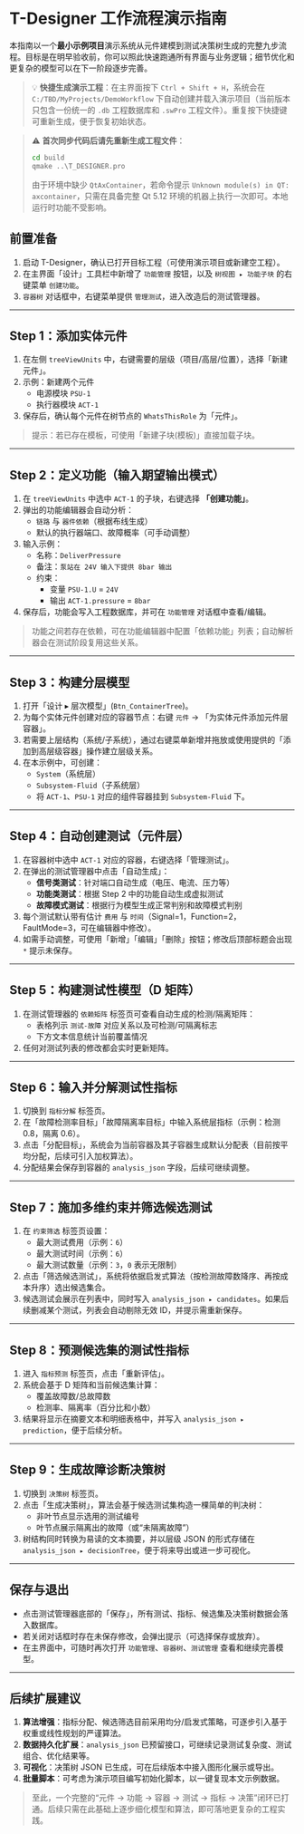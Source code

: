 # T-Designer 工作流程演示指南

本指南以一个**最小示例项目**演示系统从元件建模到测试决策树生成的完整九步流程。目标是在明早验收前，你可以照此快速跑通所有界面与业务逻辑；细节优化和更复杂的模型可以在下一阶段逐步完善。

> 💡 **快捷生成演示工程**：在主界面按下 `Ctrl + Shift + H`，系统会在 `C:/TBD/MyProjects/DemoWorkflow` 下自动创建并载入演示项目（当前版本只包含一份统一的 `.db` 工程数据库和 `.swPro` 工程文件）。重复按下快捷键可重新生成，便于恢复初始状态。

> ⚠️ **首次同步代码后请先重新生成工程文件**：
>
> ```bat
> cd build
> qmake ..\T_DESIGNER.pro
> ```
>
> 由于环境中缺少 `QtAxContainer`，若命令提示 `Unknown module(s) in QT: axcontainer`，只需在具备完整 Qt 5.12 环境的机器上执行一次即可。本地运行时功能不受影响。

## 前置准备

1. 启动 T-Designer，确认已打开目标工程（可使用演示项目或新建空工程）。
2. 在主界面「设计」工具栏中新增了 `功能管理` 按钮，以及 `树视图 ▸ 功能子块` 的右键菜单 `创建功能`。
3. `容器树` 对话框中，右键菜单提供 `管理测试`，进入改造后的测试管理器。

---

## Step 1：添加实体元件

1. 在左侧 `treeViewUnits` 中，右键需要的层级（项目/高层/位置），选择「新建元件」。
2. 示例：新建两个元件
   - 电源模块 `PSU-1`
   - 执行器模块 `ACT-1`
3. 保存后，确认每个元件在树节点的 `WhatsThisRole` 为「元件」。

> 提示：若已存在模板，可使用「新建子块(模板)」直接加载子块。

---

## Step 2：定义功能（输入期望输出模式）

1. 在 `treeViewUnits` 中选中 `ACT-1` 的子块，右键选择 **「创建功能」**。
2. 弹出的功能编辑器会自动分析：
   - `链路` 与 `器件依赖`（根据布线生成）
   - 默认的执行器端口、故障概率（可手动调整）
3. 输入示例：
   - 名称：`DeliverPressure`
   - 备注：`泵站在 24V 输入下提供 8bar 输出`
   - 约束：
     - 变量 `PSU-1.U` = `24V`
     - 输出 `ACT-1.pressure` = `8bar`
4. 保存后，功能会写入工程数据库，并可在 `功能管理` 对话框中查看/编辑。

> 功能之间若存在依赖，可在功能编辑器中配置「依赖功能」列表；自动解析器会在测试阶段复用这些关系。

---

## Step 3：构建分层模型

1. 打开「设计 ▸ 层次模型」(`Btn_ContainerTree`)。
2. 为每个实体元件创建对应的容器节点：右键 `元件` → 「为实体元件添加元件层容器」。
3. 若需要上层结构（系统/子系统），通过右键菜单新增并拖放或使用提供的「添加到高层级容器」操作建立层级关系。
4. 在本示例中，可创建：
   - `System`（系统层）
   - `Subsystem-Fluid`（子系统层）
   - 将 `ACT-1`、`PSU-1` 对应的组件容器挂到 `Subsystem-Fluid` 下。

---

## Step 4：自动创建测试（元件层）

1. 在容器树中选中 `ACT-1` 对应的容器，右键选择「管理测试」。
2. 在弹出的测试管理器中点击「自动生成」：
   - **信号类测试**：针对端口自动生成（电压、电流、压力等）
   - **功能类测试**：根据 Step 2 中的功能自动生成虚拟测试
   - **故障模式测试**：根据行为模型生成正常判别和故障模式判别
3. 每个测试默认带有估计 `费用` 与 `时间`（Signal=1，Function=2，FaultMode=3，可在编辑器中修改）。
4. 如需手动调整，可使用「新增」「编辑」「删除」按钮；修改后顶部标题会出现 `*` 提示未保存。

---

## Step 5：构建测试性模型（D 矩阵）

1. 在测试管理器的 `依赖矩阵` 标签页可查看自动生成的检测/隔离矩阵：
   - 表格列示 `测试-故障` 对应关系以及可检测/可隔离标志
   - 下方文本信息统计当前覆盖情况
2. 任何对测试列表的修改都会实时更新矩阵。

---

## Step 6：输入并分解测试性指标

1. 切换到 `指标分解` 标签页。
2. 在「故障检测率目标」「故障隔离率目标」中输入系统层指标（示例：检测 0.8，隔离 0.6）。
3. 点击「分配目标」，系统会为当前容器及其子容器生成默认分配表（目前按平均分配，后续可引入加权算法）。
4. 分配结果会保存到容器的 `analysis_json` 字段，后续可继续调整。

---

## Step 7：施加多维约束并筛选候选测试

1. 在 `约束筛选` 标签页设置：
   - 最大测试费用（示例：`6`）
   - 最大测试时间（示例：`6`）
   - 最大测试数量（示例：`3`，`0` 表示无限制）
2. 点击「筛选候选测试」，系统将依据启发式算法（按检测故障数降序、再按成本升序）选出候选集合。
3. 候选测试会展示在列表中，同时写入 `analysis_json ▸ candidates`。如果后续删减某个测试，列表会自动剔除无效 ID，并提示需重新保存。

---

## Step 8：预测候选集的测试性指标

1. 进入 `指标预测` 标签页，点击「重新评估」。
2. 系统会基于 D 矩阵和当前候选集计算：
   - 覆盖故障数/总故障数
   - 检测率、隔离率（百分比和小数）
3. 结果将显示在摘要文本和明细表格中，并写入 `analysis_json ▸ prediction`，便于后续分析。

---

## Step 9：生成故障诊断决策树

1. 切换到 `决策树` 标签页。
2. 点击「生成决策树」，算法会基于候选测试集构造一棵简单的判决树：
   - 非叶节点显示选用的测试编号
   - 叶节点展示隔离出的故障（或“未隔离故障”）
3. 树结构同时转换为易读的文本摘要，并以层级 JSON 的形式存储在 `analysis_json ▸ decisionTree`，便于将来导出或进一步可视化。

---

## 保存与退出

- 点击测试管理器底部的「保存」，所有测试、指标、候选集及决策树数据会落入数据库。
- 若关闭对话框时存在未保存修改，会弹出提示（可选择保存或放弃）。
- 在主界面中，可随时再次打开 `功能管理`、`容器树`、`测试管理` 查看和继续完善模型。

---

## 后续扩展建议

1. **算法增强**：指标分配、候选筛选目前采用均分/启发式策略，可逐步引入基于权重或线性规划的严谨算法。
2. **数据持久化扩展**：`analysis_json` 已预留接口，可继续记录测试复杂度、测试组合、优化结果等。
3. **可视化**：决策树 JSON 已生成，可在后续版本中接入图形化展示或导出。
4. **批量脚本**：可考虑为演示项目编写初始化脚本，以一键复现本文示例数据。

> 至此，一个完整的“元件 → 功能 → 容器 → 测试 → 指标 → 决策”闭环已打通。后续只需在此基础上逐步细化模型和算法，即可落地更复杂的工程实践。
